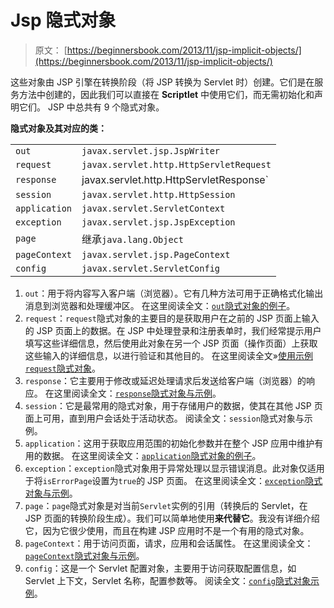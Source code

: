 # Jsp 隐式对象

> 原文： [https://beginnersbook.com/2013/11/jsp-implicit-objects/](https://beginnersbook.com/2013/11/jsp-implicit-objects/)

这些对象由 JSP 引擎在转换阶段（将 JSP 转换为 Servlet 时）创建。它们是在服务方法中创建的，因此我们可以直接在 **Scriptlet** 中使用它们，而无需初始化和声明它们。 JSP 中总共有 9 个隐式对象。

**隐式对象及其对应的类：**

| | |
| --- | --- |
| `out` | `javax.servlet.jsp.JspWriter` |
| `request` | `javax.servlet.http.HttpServletRequest` |
| `response` | javax.servlet.http.HttpServletResponse` |
| `session` | `javax.servlet.http.HttpSession` |
| `application` | `javax.servlet.ServletContext` |
| `exception` | `javax.servlet.jsp.JspException` |
| `page` | 继承`java.lang.Object` |
| `pageContext` | `javax.servlet.jsp.PageContext` |
| `config` | `javax.servlet.ServletConfig` |

1.  `out`：用于将内容写入客户端（浏览器）。它有几种方法可用于正确格式化输出消息到浏览器和处理缓冲区。
    在这里阅读全文：[`out`隐式对象的例子](https://beginnersbook.com/2013/11/jsp-implicit-object-out-with-examples/ "OUT")。
2.  `request`：`request`隐式对象的主要目的是获取用户在之前的 JSP 页面上输入的 JSP 页面上的数据。在 JSP 中处理登录和注册表单时，我们经常提示用户填写这些详细信息，然后使用此对象在另一个 JSP 页面（操作页面）上获取这些输入的详细信息，以进行验证和其他目的。
    在这里阅读全文»[使用示例`request`隐式对象](https://beginnersbook.com/2013/11/jsp-implicit-object-request-with-examples/ "Request")。
3.  `response`：它主要用于修改或延迟处理请求后发送给客户端（浏览器）的响应。
    在这里阅读全文：[`response`隐式对象与示例](https://beginnersbook.com/2013/11/jsp-implicit-object-response-with-examples/ "Response")。
4.  `session`：它是最常用的隐式对象，用于存储用户的数据，使其在其他 JSP 页面上可用，直到用户会话处于活动状态。
    阅读全文：`session`隐式对象与示例。
5.  `application`：这用于获取应用范围的初始化参数并在整个 JSP 应用中维护有用的数据。
    在这里阅读全文：[`application`隐式对象的例子](https://beginnersbook.com/2013/11/jsp-implicit-object-application-with-examples/ "Application")。
6.  `exception`：`exception`隐式对象用于异常处理以显示错误消息。此对象仅适用于将`isErrorPage`设置为`true`的 JSP 页面。
    在这里阅读全文：[`exception`隐式对象与示例](https://beginnersbook.com/2013/11/jsp-implicit-object-exception-with-examples/ "Exception")。
7.  `page`：`page`隐式对象是对当前`Servlet`实例的引用（转换后的 Servlet，在 JSP 页面的转换阶段生成）。我们可以简单地使用**来代替它**。我没有详细介绍它，因为它很少使用，而且在构建 JSP 应用时不是一个有用的隐式对象。
8.  `pageContext`：用于访问页面，请求，应用和会话属性。
    在这里阅读全文：[`pageContext`隐式对象与示例](https://beginnersbook.com/2013/11/jsp-implicit-object-pagecontext-with-examples/ "PageContext")。
9.  `config`：这是一个 Servlet 配置对象，主要用于访问获取配置信息，如 Servlet 上下文，Servlet 名称，配置参数等。
    阅读全文：[`config`隐式对象示例](https://beginnersbook.com/2013/11/jsp-implicit-object-config-with-examples/ "Config")。